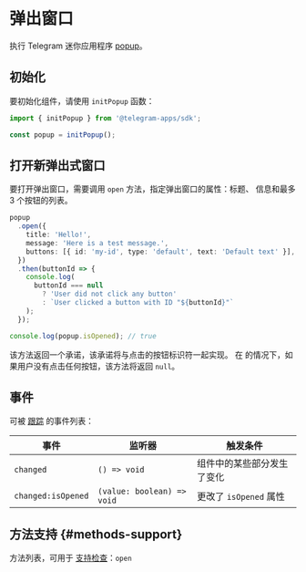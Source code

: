 # 弹出窗口

执行 Telegram 迷你应用程序 [popup](../../../../platform/popup.md)。

## 初始化

要初始化组件，请使用 `initPopup` 函数：

```typescript
import { initPopup } from '@telegram-apps/sdk';

const popup = initPopup();  
```

## 打开新弹出式窗口

要打开弹出窗口，需要调用 `open` 方法，指定弹出窗口的属性：标题、
信息和最多 3 个按钮的列表。

```typescript
popup
  .open({
    title: 'Hello!',
    message: 'Here is a test message.',
    buttons: [{ id: 'my-id', type: 'default', text: 'Default text' }],
  })
  .then(buttonId => {
    console.log(
      buttonId === null 
        ? 'User did not click any button'
        : `User clicked a button with ID "${buttonId}"`
    );
  });

console.log(popup.isOpened); // true
```

该方法返回一个承诺，该承诺将与点击的按钮标识符一起实现。 在
的情况下，如果用户没有点击任何按钮，该方法将返回 `null`。

## 事件

可被 [跟踪](#events) 的事件列表：

| 事件      | 监听器                         | 触发条件              |
| ------- | -------------------------- | ----------------- |
| `changed`     | `() => void`               | 组件中的某些部分发生了变化     |
| `changed:isOpened` | `(value: boolean) => void` | 更改了 `isOpened` 属性 |

## 方法支持 {#methods-support}

方法列表，可用于 [支持检查](#methods-support)：`open`
